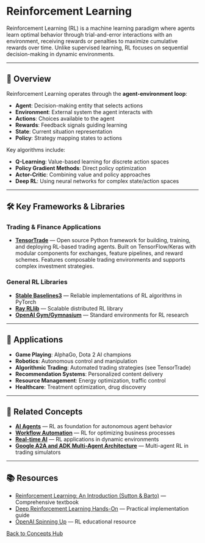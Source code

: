 # Reinforcement Learning

Reinforcement Learning (RL) is a machine learning paradigm where agents learn optimal behavior through trial-and-error interactions with an environment, receiving rewards or penalties to maximize cumulative rewards over time. Unlike supervised learning, RL focuses on sequential decision-making in dynamic environments.

---

## 📖 Overview

Reinforcement Learning operates through the **agent-environment loop**:

- **Agent**: Decision-making entity that selects actions
- **Environment**: External system the agent interacts with
- **Actions**: Choices available to the agent
- **Rewards**: Feedback signals guiding learning
- **State**: Current situation representation
- **Policy**: Strategy mapping states to actions

Key algorithms include:

- **Q-Learning**: Value-based learning for discrete action spaces
- **Policy Gradient Methods**: Direct policy optimization
- **Actor-Critic**: Combining value and policy approaches
- **Deep RL**: Using neural networks for complex state/action spaces

---

## 🛠️ Key Frameworks & Libraries

### Trading & Finance Applications

- **[TensorTrade](https://github.com/tensortrade-org/tensortrade)** — Open source Python framework for building, training, and deploying RL-based trading agents. Built on TensorFlow/Keras with modular components for exchanges, feature pipelines, and reward schemes. Features composable trading environments and supports complex investment strategies.

### General RL Libraries

- **[Stable Baselines3](https://github.com/DLR-RM/stable-baselines3)** — Reliable implementations of RL algorithms in PyTorch
- **[Ray RLlib](https://docs.ray.io/en/latest/rllib/)** — Scalable distributed RL library
- **[OpenAI Gym/Gymnasium](https://github.com/Farama-Foundation/Gymnasium)** — Standard environments for RL research

---

## 🚀 Applications

- **Game Playing**: AlphaGo, Dota 2 AI champions
- **Robotics**: Autonomous control and manipulation
- **Algorithmic Trading**: Automated trading strategies (see TensorTrade)
- **Recommendation Systems**: Personalized content delivery
- **Resource Management**: Energy optimization, traffic control
- **Healthcare**: Treatment optimization, drug discovery

---

## 🔗 Related Concepts

- **[AI Agents](./ai-agents.md)** — RL as foundation for autonomous agent behavior
- **[Workflow Automation](./workflow-automation.md)** — RL for optimizing business processes
- **[Real-time AI](./real-time-ai.md)** — RL applications in dynamic environments
- **[Google A2A and ADK Multi-Agent Architecture](./google-a2a-adk-multi-agent.md)** — Multi-agent RL in trading simulators

---

## 📚 Resources

- [Reinforcement Learning: An Introduction (Sutton & Barto)](http://incompleteideas.net/book/the-book-2nd.html) — Comprehensive textbook
- [Deep Reinforcement Learning Hands-On](https://www.packtpub.com/product/deep-reinforcement-learning-hands-on-second-edition/9781838826994) — Practical implementation guide
- [OpenAI Spinning Up](https://spinningup.openai.com/) — RL educational resource

[Back to Concepts Hub](./README.md)
